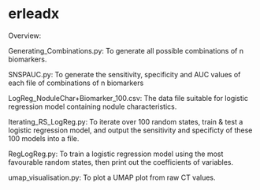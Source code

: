 # erleadx

Overview: 

Generating_Combinations.py: To generate all possible combinations of n biomarkers. 

SNSPAUC.py: To generate the sensitivity, specificity and AUC values of each file of combinations of n biomarkers



LogReg_NoduleChar+Biomarker_100.csv: The data file suitable for logistic regression model containing nodule characteristics. 

Iterating_RS_LogReg.py: To iterate over 100 random states, train & test a logistic regression model, and output the sensitivity and specificty of these 100 models into a file. 

RegLogReg.py: To train a logistic regression model using the most favourable random states, then print out the coefficients of variables. 



umap_visualisation.py: To plot a UMAP plot from raw CT values. 
